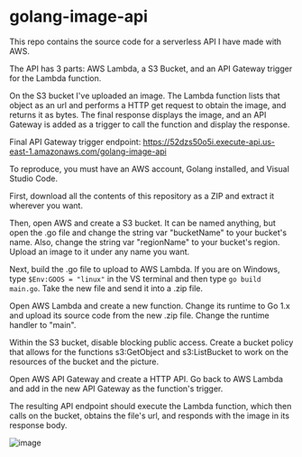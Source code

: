 # golang-image-api

This repo contains the source code for a serverless API I have made with AWS.

The API has 3 parts: AWS Lambda, a S3 Bucket, and an API Gateway trigger for the Lambda function.

On the S3 bucket I've uploaded an image. The Lambda function lists that object as an url and performs a HTTP get request to obtain the image, and returns it as bytes.
The final response displays the image, and an API Gateway is added as a trigger to call the function and display the response.

Final API Gateway trigger endpoint: https://52dzs50o5i.execute-api.us-east-1.amazonaws.com/golang-image-api

To reproduce, you must have an AWS account, Golang installed, and Visual Studio Code.

First, download all the contents of this repository as a ZIP and extract it wherever you want.

Then, open AWS and create a S3 bucket. It can be named anything, but open the .go file and change the string var "bucketName" to your bucket's name. 
Also, change the string var "regionName" to your bucket's region.
Upload an image to it under any name you want.

Next, build the .go file to upload to AWS Lambda. If you are on Windows, type `$Env:GOOS = "linux"` in the VS terminal and then type `go build main.go`.
Take the new file and send it into a .zip file.

Open AWS Lambda and create a new function. Change its runtime to Go 1.x and upload its source code from the new .zip file. Change the runtime handler to "main".

Within the S3 bucket, disable blocking public access. 
Create a bucket policy that allows for the functions s3:GetObject and s3:ListBucket to work on the resources of the bucket and the picture.

Open AWS API Gateway and create a HTTP API. Go back to AWS Lambda and add in the new API Gateway as the function's trigger.

The resulting API endpoint should execute the Lambda function, which then calls on the bucket, obtains the file's url, and responds with the image in its response body.

![image](https://user-images.githubusercontent.com/102551944/196842439-a211bd1e-312a-4949-9237-777b6b1e2ed8.png)
